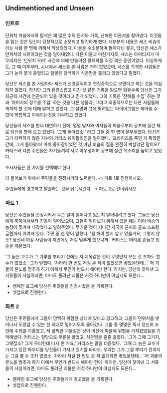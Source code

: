 ## Undimentioned and Unseen

### 인트로

던위치 마을에서의 탐색은 꽤 많은 수의 문서와 기록, 난해한 이론서를 찾아냈다. 이것들을 읽는 것은 당신이 감정적으로 소모되고 탈진하게 했다. 대부분의 내용은 세스 비숍이라는 사람 한 명에 의해서 작성되었다. 마을을 수소문하며 돌아다닌 결과, 당신은 세스가 던위치의 시민이라는 것을 알아내었다. 다른 이들과 마찬가지로, 세스는 아미티지가 마무리지은 '던위치 오러' 사건에 의해 만들어진 황폐화를 직접 겪은 증인이었다. 이상하게도, 그 때 이후부터, 시내에서 세스를 본 사람은 거의 없었으며, 세스를 목격한 사람들은 그가 눈이 붉게 충혈되고 얼굴은 창백하게 식은땀을 흘리고 있었다고 말했다.

당신은 세스를 본 사람마다 세스가 신경질적이고 편집증적으로 보였다고 하는 것을 의심하지 않았다. 하지만 그의 혼란스럽고 미친 것 같은 기록을 읽으면 읽을수록 당신은 그가 최근의 사건에 연관되어 있을 것이라고 믿게 되었다. 그의 기록은 '잔해를 수집' 하는 것과 '아버지의 정수를 주입' 하는 것을 다른 생물과, 그리고 최종적으로는 다른 사람들에게까지 할 것에 대해 말하고 있었다. 그 설명과 그에 딸려있는 다이어그램은 헤아릴 수 없이 복잡하고 이해되는것을 거부하고 있었다.

당신들이 세스를 만나 대면하기 전에, 몇몇 남자와 여자들이 마을로부터 공포에 질린 채로 당신을 향해 오고 있었다. '그게 돌아왔소!' 라고 그들 중 한 명이 울부짖었다. 당신은 그가 타락하지 않은 지부의 커티스 웨이틀리임을 알아챘다. '프라이즈를 죽인 게 뭐였든간에, 그게 돌아왔소! 마치 종잇장이었던 것 마냥 비숍의 집을 완전히 박살냈단 말이오!' 커티스와 다른 주민들은 자기들끼리 서로 아우성치며 공포에 질린 목소리를 높이고 있었다.


조사자들은 한 가지를 선택해야 한다:

더 들어보기 위해서 주민들을 진정시키려 노력한다. -> 파트 1로 진행하시오.

주민들에게 경고하고 탈출하는 것을 납득시킨다. -> 파트 2로 건너뛰시오.

### 파트 1

당신은 주민들을 진정시켜서 무슨 일이 일어나고 있는지 알아내려고 했다. 그들은 당신에게 북쪽에서부터 진동이 일어났으며, 그들이 알아보기 위해서 갔을 때는 이미 비숍의 농장이 찢겨져 나갔었다고 알려주었다. 무거운 것이 지나간 자국이 근처의 콜드 스프링 글렌까지 이여져 있다. 주민 중 한 명이 말했다. '뭘 해야 할지 알고 있을거요, 그렇지 않소? 당신네 아캄 사람들이 저번에도 저걸 멈추게 했으니까.' 커티스는 머리를 흔들고 입술을 깨물었다.

'그 늙은 교수가 그 가루를 뿌리기 전에는 저 지옥같은 것이 무엇인지 보는 것 조차도 할 수가 없었소.' 그가 말했다. '차라리 한 번도 저걸 본 적이 없었으면 좋았을텐데...' 저 괴물의 분노를 멈추게 하기 이해서 무언가 반드시 해야만 한다. 하지만, 당신이 찾아낸 그 서류들이 사실이라면, 아마도 풀려난 괴물은 저것 하나만이 아닐지도 모른다...

* 켐페인 로그에 당신은 주민들을 진정시켰음 을 기록한다.
* 셋업으로 진행한다.

### 파트 2

당신은 주민들에게 그들이 명백히 위험한 상태에 있다고 경고하고, 그들이 던위치를 벗어나서 도망갈 수 있는 한 최대로 멀어지도록 몰아갔다. 그들 중 몇몇은 즉시 당신의 조언에 주의를 기울였고, 저 끔찍한 괴물같은 것이 이전에 마을에 위협을 가져왔었음을 기억해냈다. 커티스는 절망으로 무릎을 꿇었고, 식은땀을 줄줄 흘렸다. '그거 그때 그거지, 그렇잖소? 그게 우리한테 다시 온 거요,' 커티스는 말을 더듬었다. '그때 그 늙은 교수가 가지고 있던 파우더를 당신들이 가지고 있기를 바라오. 우리는 그가 그걸 뿌리기 전까지는 그걸 볼 수 조차 없었소. 차라리 저걸 한 번도 본 적 없더라면 좋았을텐데...' 저 괴물의 분노를 멈추게 하기 이해서 무언가 반드시 해야만 한다. 하지만, 당신이 찾아낸 그 서류들이 사실이라면, 아마도 풀려난 괴물은 저것 하나만이 아닐지도 모른다...

* 켐페인 로그에 당신은 주민들에게 경고했음 을 기록한다.
* 셋업으로 진행한다.
